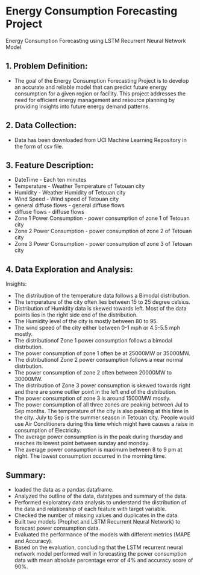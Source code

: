 # Energy Consumption Forecasting Project
 Energy Consumption Forecasting using LSTM Recurrent Neural Network Model

## 1. Problem Definition:
- The goal of the Energy Consumption Forecasting Project is to develop an accurate and reliable model that can predict future energy consumption for a given region or facility. This project addresses the need for efficient energy management and resource planning by providing insights into future energy demand patterns.

## 2. Data Collection:
- Data has been downloaded from UCI Machine Learning Repository in the form of csv file.

## 3. Feature Description:
- DateTime - Each ten minutes
- Temperature - Weather Temperature of Tetouan city
- Humidity - Weather Humidity of Tetouan city
- Wind Speed - Wind speed of Tetouan city
- general diffuse flows - general diffuse flows
- diffuse flows - diffuse flows
- Zone 1 Power Consumption - power consumption of zone 1 of Tetouan city
- Zone 2 Power Consumption - power consumption of zone 2 of Tetouan city
- Zone 3 Power Consumption - power consumption of zone 3 of Tetouan city

## 4. Data Exploration and Analysis:
Insights:
- The distribution of the temperature data follows a Bimodal distribution.
- The temperature of the city often lies between 15 to 25 degree celsius.
- Distribution of Humidity data is skewed towards left. Most of the data points lies in the right side end of the distribution.
- The Humidity level of the city is mostly between 80 to 95.
- The wind speed of the city either between 0-1 mph or 4.5-5.5 mph mostly.
- The distributionof Zone 1 power consumption follows a bimodal distrbution.
- The power consumption of zone 1 often be at 25000MW or 35000MW.
- The distributionof Zone 2 power consumption follows a near normal distrbution.
- The power consumption of zone 2 often between 20000MW to 30000MW.
- The distribution of Zone 3 power consumption is skewed towards right and there are some outlier point in the left end of the distribution.
- The power consumption of zone 3 is around 15000MW mostly.
- The power consumption of all three zones are peaking between Jul to Sep months. The temperature of the city is also peaking at this time in the city. July to Sep is the summer season in Tetouan city. People would use Air Conditioners during this time which might have causes a raise in consumption of Electricity.
- The average power consumption is in the peak during thursday and reaches its lowest point between sunday and monday.
- The average power consumption is maximum between 8 to 9 pm at night. The lowest consumption occurred in the morning time.

## Summary:
- loaded the data as a pandas dataframe.
- Analyzed the outline of the data, datatypes and summary of the data.
- Performed exploratory data analysis to understand the distribution of the data and relationship of each feature with target variable.
- Checked the number of missing values and duplicates in the data.
- Built two models (Prophet and LSTM Recurrent Neural Network) to forecast power consumption data.
- Evaluated the performance of the models with different metrics (MAPE and Accuracy).
- Based on the evaluation, concluding that the LSTM recurrent neural network model performed well in forecasting the power consumption data with mean absolute percentage error of 4% and accuracy score of 90%.